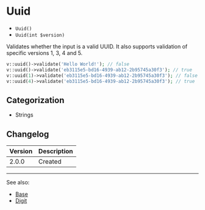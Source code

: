 # Uuid

- `Uuid()`
- `Uuid(int $version)`

Validates whether the input is a valid UUID. It also supports validation of
specific versions 1, 3, 4 and 5.

```php
v::uuid()->validate('Hello World!'); // false
v::uuid()->validate('eb3115e5-bd16-4939-ab12-2b95745a30f3'); // true
v::uuid(1)->validate('eb3115e5-bd16-4939-ab12-2b95745a30f3'); // false
v::uuid(4)->validate('eb3115e5-bd16-4939-ab12-2b95745a30f3'); // true
```

## Categorization

- Strings

## Changelog

Version | Description
--------|-------------
  2.0.0 | Created

***
See also:

- [Base](Base.md)
- [Digit](Digit.md)
